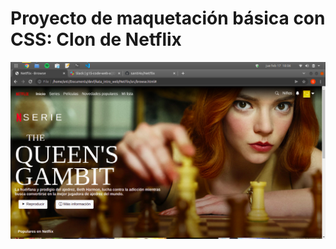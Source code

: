 # Proyecto de maquetación básica con CSS: Clon de Netflix

![Tux, the Linux mascot](img/Screenshot.png)

